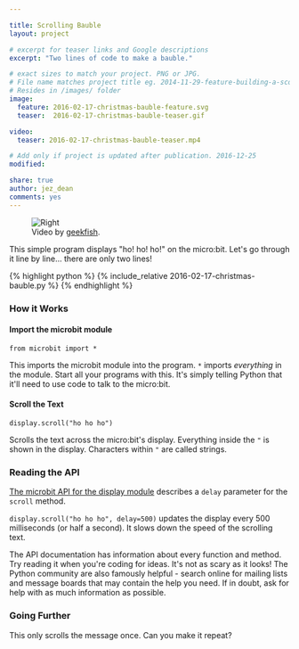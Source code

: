```yaml
---

title: Scrolling Bauble
layout: project

# excerpt for teaser links and Google descriptions
excerpt: "Two lines of code to make a bauble."

# exact sizes to match your project. PNG or JPG.
# File name matches project title eg. 2014-11-29-feature-building-a-score-counter.png
# Resides in /images/ folder
image:
  feature: 2016-02-17-christmas-bauble-feature.svg
  teaser:  2016-02-17-christmas-bauble-teaser.gif

video:
  teaser: 2016-02-17-christmas-bauble-teaser.mp4

# Add only if project is updated after publication. 2016-12-25
modified:

share: true
author: jez_dean
comments: yes
---
```




<figure class="pull-right">
  <img src="{{ site.baseurl }}/images/2016-02-17-christmas-bauble-teaser.gif" alt="Right">
  <figcaption>Video by <a href="https://github.com/geekfish">geekfish</a>.</figcaption>
</figure>


This simple program displays "ho! ho! ho!" on the micro:bit. Let's go through it line by line... there are only two lines!

{% highlight python %}
{% include_relative 2016-02-17-christmas-bauble.py %}
{% endhighlight %}


### How it Works

#### Import the microbit module

`from microbit import *`

This imports the microbit module into the program. `*` imports _everything_ in the module. Start all your programs with this. It's simply telling Python that it'll need to use code to talk to the micro:bit.

#### Scroll the Text
`display.scroll("ho ho ho")`

Scrolls the text across the micro:bit's display. Everything inside the `"` is shown in the display. Characters within `"` are called strings.

### Reading the API

[The microbit API for the display module](http://microbit-micropython.readthedocs.org/en/latest/display.html) describes a `delay` parameter for the `scroll` method.

`display.scroll("ho ho ho", delay=500)` updates the display every 500 milliseconds (or half a second). It slows down the speed of the scrolling text.

The API documentation has information about every function and method. Try reading it when you're coding for ideas. It's not as scary as it looks! The Python community are also famously helpful - search online for mailing lists and message boards that may contain the help you need. If in doubt, ask for help with as much information as possible.

### Going Further

This only scrolls the message once. Can you make it repeat?
